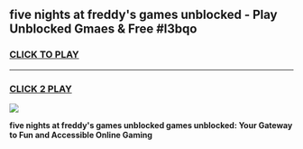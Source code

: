 
## five nights at freddy's games unblocked - Play Unblocked Gmaes & Free #l3bqo
<h3>
<a href="https://news.freeplayer.one?title=five_nights_at_freddy's_games_unblocked&ref=03M">CLICK TO PLAY</a></h3>
<hr>

<h3>
<a href="https://news.freeplayer.one?title=five_nights_at_freddy's_games_unblocked&ref=03M">CLICK 2 PLAY</a>
  
</h3>

<a href="https://news.freeplayer.one?title=five_nights_at_freddy's_games_unblocked&ref=03M"><img src="https://clearcache.store/games.png"></a>


**five nights at freddy's games unblocked games unblocked: Your Gateway to Fun and Accessible Online Gaming**
